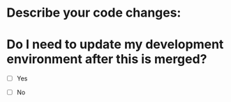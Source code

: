 # Describe your code changes:

# Do I need to update my development environment after this is merged?
- [ ] Yes

- [ ] No